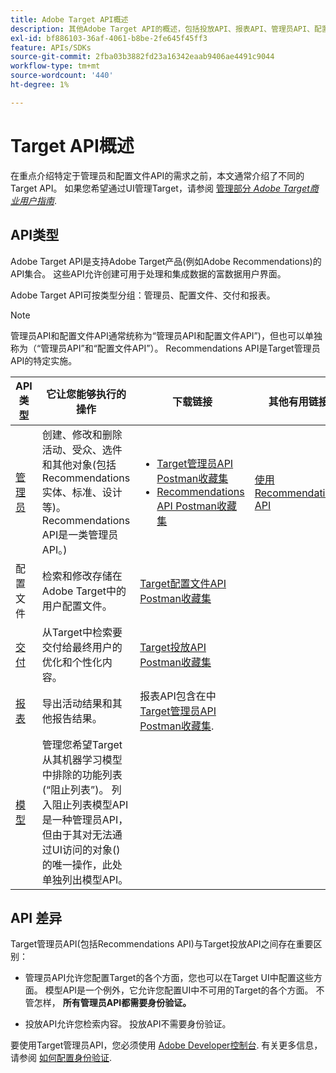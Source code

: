```yaml
---
title: Adobe Target API概述
description: 其他Adobe Target API的概述，包括投放API、报表API、管理员API、配置文件API、推荐API以及指向Postman集合的链接。
exl-id: bf886103-36af-4061-b8be-2fe645f45ff3
feature: APIs/SDKs
source-git-commit: 2fba03b3882fd23a16342eaab9406ae4491c9044
workflow-type: tm+mt
source-wordcount: '440'
ht-degree: 1%

---
```


# Target API概述

在重点介绍特定于管理员和配置文件API的需求之前，本文通常介绍了不同的Target API。 如果您希望通过UI管理Target，请参阅 [管理部分 *Adobe Target商业用户指南*](https://experienceleague.adobe.com/docs/target/using/administer/administrating-target.html?lang=en).

## API类型

Adobe Target API是支持Adobe Target产品(例如Adobe Recommendations)的API集合。 这些API允许创建可用于处理和集成数据的富数据用户界面。

Adobe Target API可按类型分组：管理员、配置文件、交付和报表。

>[!NOTE]
>
>管理员API和配置文件API通常统称为“管理员API和配置文件API”)，但也可以单独称为（“管理员API”和“配置文件API”）。 Recommendations API是Target管理员API的特定实施。

| API类型 | 它让您能够执行的操作 | 下载链接 | 其他有用链接 |
| --- | --- | --- |--- |
| [管理员](../administer/admin-api/admin-api-overview-new.md) | 创建、修改和删除活动、受众、选件和其他对象(包括Recommendations实体、标准、设计等)。 Recommendations API是一类管理员API。) | <UL><li>[Target管理员API Postman收藏集](https://developers.adobetarget.com/api/#admin-postman-collection)</li><li>[Recommendations API Postman收藏集](https://developer.adobe.com/target/administer/recommendations-api/#section/Postman)</li></UL> | [使用Recommendations API](../before-administer/recs-api/overview.md) |
| 配置文件 | 检索和修改存储在Adobe Target中的用户配置文件。 | [Target配置文件API Postman收藏集](https://developers.adobetarget.com/api/#profiles) |  |
| [交付](../implement/delivery-api/overview.md) | 从Target中检索要交付给最终用户的优化和个性化内容。 | [Target投放API Postman收藏集](/help/dev/before-implement/delivery-api-overview/getting-started.md#postman) |  |
| [报表](../administer/admin-api/admin-api-overview-new.md) | 导出活动结果和其他报告结果。 | 报表API包含在中 [Target管理员API Postman收藏集](https://developers.adobetarget.com/api/#admin-postman-collection). |  |
| [模型](../administer/models-api/models-api-overview.md) | 管理您希望Target从其机器学习模型中排除的功能列表(“阻止列表”)。 列入阻止列表模型API是一种管理员API，但由于其对无法通过UI访问的对象()的唯一操作，此处单独列出模型API。 |  |  |

## API 差异

Target管理员API(包括Recommendations API)与Target投放API之间存在重要区别：

* 管理员API允许您配置Target的各个方面，您也可以在Target UI中配置这些方面。 模型API是一个例外，它允许您配置UI中不可用的Target的各个方面。 不管怎样， **所有管理员API都需要身份验证。**

* 投放API允许您检索内容。 投放API不需要身份验证。

要使用Target管理员API，您必须使用 [Adobe Developer控制台](https://developer.adobe.com/console/home). 有关更多信息，请参阅 [如何配置身份验证](../before-administer/configure-authentication.md).
